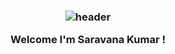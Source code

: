 <h3 align="center">
  
  ![header](https.//yordanbtc.github.io/banner.png)
  
  Welcome I'm Saravana Kumar ! </h3>
